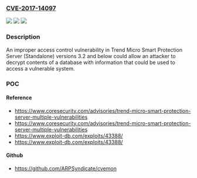 ### [CVE-2017-14097](https://cve.mitre.org/cgi-bin/cvename.cgi?name=CVE-2017-14097)
![](https://img.shields.io/static/v1?label=Product&message=Trend%20Micro%20Smart%20Protection%20Server%20(Standalone)&color=blue)
![](https://img.shields.io/static/v1?label=Version&message=n%2Fa&color=blue)
![](https://img.shields.io/static/v1?label=Vulnerability&message=Incorrect%20Access%20Control&color=brighgreen)

### Description

An improper access control vulnerability in Trend Micro Smart Protection Server (Standalone) versions 3.2 and below could allow an attacker to decrypt contents of a database with information that could be used to access a vulnerable system.

### POC

#### Reference
- https://www.coresecurity.com/advisories/trend-micro-smart-protection-server-multiple-vulnerabilities
- https://www.coresecurity.com/advisories/trend-micro-smart-protection-server-multiple-vulnerabilities
- https://www.exploit-db.com/exploits/43388/
- https://www.exploit-db.com/exploits/43388/

#### Github
- https://github.com/ARPSyndicate/cvemon

